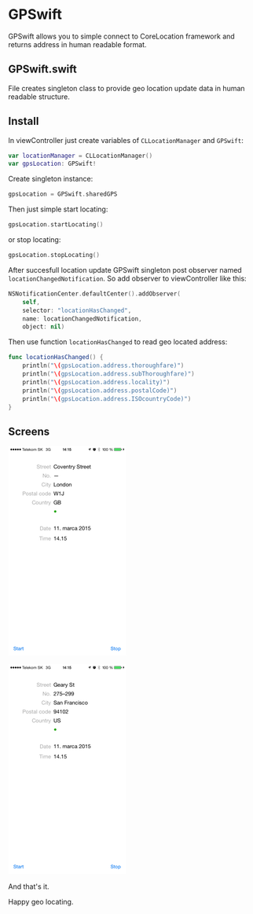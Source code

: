# GPSwift

GPSwift allows you to simple connect to CoreLocation framework and returns address in human readable format.

## GPSwift.swift

File creates singleton class to provide geo location update data in human readable structure.

## Install

In viewController just create variables of `CLLocationManager` and `GPSwift`:

``` swift
var locationManager = CLLocationManager()
var gpsLocation: GPSwift!
```

Create singleton instance:

``` swift
gpsLocation = GPSwift.sharedGPS
```

Then just simple start locating:

``` swift
gpsLocation.startLocating()
```

or stop locating:

``` swift
gpsLocation.stopLocating()
```

After succesfull location update GPSwift singleton post observer named `locationChangedNotification`. So add observer to viewController like this:

``` swift
NSNotificationCenter.defaultCenter().addObserver(
    self,
    selector: "locationHasChanged",
    name: locationChangedNotification,
    object: nil)
```

Then use function `locationHasChanged` to read geo located address:

``` swift
func locationHasChanged() {
    println("\(gpsLocation.address.thoroughfare)")
    println("\(gpsLocation.address.subThoroughfare)")
    println("\(gpsLocation.address.locality)")
    println("\(gpsLocation.address.postalCode)")
    println("\(gpsLocation.address.ISOcountryCode)")
}
```

## Screens

![Preview](/GPSwift_1.png)

![Preview](/GPSwift_2.png)

And that's it.

Happy geo locating.